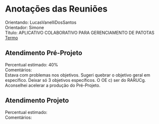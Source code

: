 # Anotações das Reuniões

Orientando: LucasVanelliDosSantos  
Orientador: Simone  
Título: APLICATIVO COLABORATIVO PARA GERENCIAMENTO DE PATOTAS  
[Termo](LucasVanelliDosSantos_Termo.pdf "Termo")  

## Atendimento Pré-Projeto

Percentual estimado: 40%  
Comentários:  
Estava com problemas nos objetivos. Sugeri quebrar o objetivo geral em específico. Deixar só 3 objetivos específicos. O OE c) ser do RARUCg.  
Aconselhei acelerar a produção do Pré-Projeto.  

## Atendimento Projeto

Percentual estimado:  
Comentários:  
